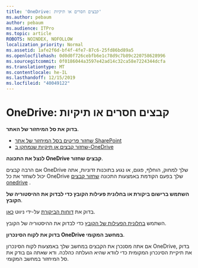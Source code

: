 ```yaml
---
title: 'OneDrive: קבצים חסרים או תיקיות'
ms.author: pebaum
author: pebaum
ms.audience: ITPro
ms.topic: article
ROBOTS: NOINDEX, NOFOLLOW
localization_priority: Normal
ms.assetid: 1afe2f6d-bf4f-4fe7-87c6-25fd86bd89a5
ms.openlocfilehash: 0d0d0f726cebfb6e1c78d9c7b89c220758628996
ms.sourcegitcommit: 0f0186044a3597e42ad14c32ca58e7224344dcfa
ms.translationtype: MT
ms.contentlocale: he-IL
ms.lasthandoff: 12/15/2019
ms.locfileid: "40049122"
---
```

# <a name="onedrive-missing-files-or-folders"></a>OneDrive: קבצים חסרים או תיקיות

**בדוק את סל המיחזור של האתר**.

- [שחזור פריטים בסל המיחזור של אתר SharePoint](https://support.office.com/article/restore-deleted-items-from-the-site-collection-recycle-bin-5fa924ee-16d7-487b-9a0a-021b9062d14b)
- [שחזור קבצים או תיקיות שנמחקו ב-OneDrive](https://support.office.com/article/Restore-deleted-files-or-folders-in-OneDrive-949ada80-0026-4db3-a953-c99083e6a84f)


**לנצל את התכונה OneDrive קבצים שחזור**. 

אם הרבה קבצים OneDrive שלך למחוק, הוחלף, פגום, או נגוע בתוכנות זדוניות, אתה יכול לשחזר את כל OneDrive שלך בפעם הקודמת באמצעות התכונה [שחזור קבצים onedrive](https://support.office.com/article/Restore-your-OneDrive-fa231298-759d-41cf-bcd0-25ac53eb8a15) .


**השתמש ברישום ביקורת או בחלונית פעילות הקובץ כדי לבדוק את ההיסטוריה של הקובץ**.

בדוק את [דוחות הביקורת](https://docs.microsoft.com/office365/securitycompliance/search-the-audit-log-in-security-and-compliance?redirectSourcePath=%252fen-us%252farticle%252fsearch-the-audit-log-in-the-office-365-protection-center-0d4d0f35-390b-4518-800e-0c7ec95e946c) על-ידי ניווט [כאן](https://sip.protection.office.com/).


השתמש [בחלונית הפעילות של הקובץ](https://support.office.com/article/File-activity-in-a-document-library-6105ecda-1dd0-4f6f-9542-102bf5c0ffe0) כדי לבדוק את ההיסטוריה של הקובץ.


**בדוק את לקוח הסינכרון OneDrive במחשב המקומי**.

אם אתה מסנכרן את הקבצים במחשב שלך באמצעות לקוח הסינכרון OneDrive, בדוק את תיקיית הסינכרון המקומית כדי לוודא שהיא הועלתה כהלכה. ודא שאתה גם בודק את סל המיחזור במחשב המקומי.

